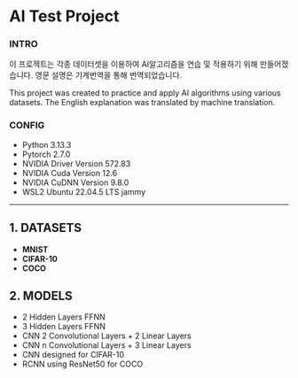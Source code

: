 # AI Test Project

### INTRO

이 프로젝트는 각종 데이터셋을 이용하여 AI알고리즘을 연습 및 적용하기 위해 만들어졌습니다.
영문 설명은 기계번역을 통해 번역되었습니다.

This project was created to practice and apply AI algorithms using various datasets.
The English explanation was translated by machine translation.

### CONFIG
- Python 3.13.3
- Pytorch 2.7.0
- NVIDIA Driver Version 572.83
- NVIDIA Cuda Version 12.6
- NVIDIA CuDNN Version 9.8.0
- WSL2 Ubuntu 22.04.5 LTS jammy
---
## 1. DATASETS
- **MNIST**
- **CIFAR-10**
- **COCO**
## 2. MODELS
- 2 Hidden Layers FFNN
- 3 Hidden Layers FFNN
- CNN 2 Convolutional Layers + 2 Linear Layers
- CNN n Convolutional Layers + 3 Linear Layers
- CNN designed for CIFAR-10
- RCNN using ResNet50 for COCO